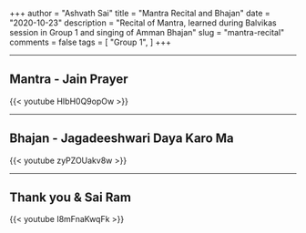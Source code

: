 +++
author = "Ashvath Sai"
title = "Mantra Recital and Bhajan"
date = "2020-10-23"
description = "Recital of Mantra, learned during Balvikas session in Group 1 and singing of Amman Bhajan"
slug = "mantra-recital"
comments = false
tags = [
    "Group 1",
]
+++

---

## Mantra - Jain Prayer

{{< youtube HIbH0Q9opOw >}}

---

## Bhajan - Jagadeeshwari Daya Karo Ma

{{< youtube zyPZOUakv8w >}}

---

## Thank you & Sai Ram

{{< youtube I8mFnaKwqFk >}}

<br>